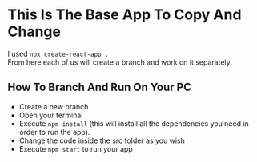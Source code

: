 # This Is The Base App To Copy And Change

I used `npx create-react-app .` <br> From here each of us will create a branch and work on it separately.


## How To Branch And Run On Your PC
* Create a new branch
* Open your terminal
* Execute `npm install` (this will install all the dependencies you need in order to run the app).
* Change the code inside the src folder as you wish
* Execute `npm start` to run your app
